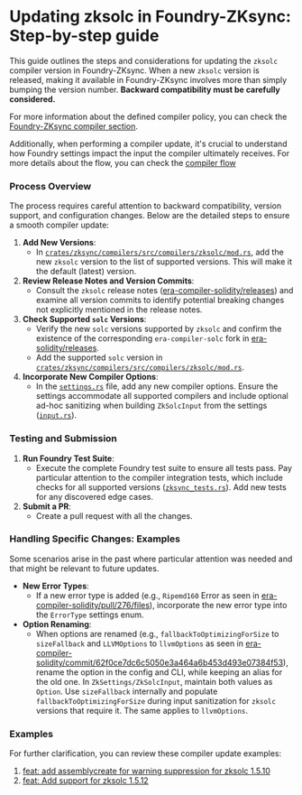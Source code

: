 # Updating zksolc in Foundry-ZKsync: Step-by-step guide

This guide outlines the steps and considerations for updating the `zksolc` compiler version in Foundry-ZKsync. When a new `zksolc` version is released, making it available in Foundry-ZKsync involves more than simply bumping the version number. **Backward compatibility must be carefully considered.**

For more information about the defined compiler policy, you can check the [Foundry-ZKsync compiler section](https://foundry-book.zksync.io/zksync-specifics/compilation-overview?highlight=policy#compiler-support-policy).

Additionally, when performing a compiler update, it's crucial to understand how Foundry settings impact the input the compiler ultimately receives. For more details about the flow, you can check the [compiler flow](compilerFlow.md)

### Process Overview

The process requires careful attention to backward compatibility, version support, and configuration changes. Below are the detailed steps to ensure a smooth compiler update:

1. **Add New Versions**:
   - In [`crates/zksync/compilers/src/compilers/zksolc/mod.rs`](https://github.com/matter-labs/foundry-zksync/blob/3f8025f53f2c4cffe6ac4b43a3e20d4ebf993c6e/crates/zksync/compilers/src/compilers/zksolc/mod.rs#L415), add the new `zksolc` version to the list of supported versions. This will make it the default (latest) version.
2. **Review Release Notes and Version Commits**:
   - Consult the `zksolc` release notes ([era-compiler-solidity/releases](https://github.com/matter-labs/era-compiler-solidity/releases)) and examine all version commits to identify potential breaking changes not explicitly mentioned in the release notes.
3. **Check Supported `solc` Versions**:
   - Verify the new `solc` versions supported by `zksolc` and confirm the existence of the corresponding `era-compiler-solc` fork in [era-solidity/releases](https://github.com/matter-labs/era-solidity/releases).
   - Add the supported `solc` version in [`crates/zksync/compilers/src/compilers/zksolc/mod.rs`](https://github.com/matter-labs/foundry-zksync/blob/3f8025f53f2c4cffe6ac4b43a3e20d4ebf993c6e/crates/zksync/compilers/src/compilers/zksolc/mod.rs#L443).
4. **Incorporate New Compiler Options**:
   - In the [`settings.rs`](https://github.com/matter-labs/foundry-zksync/blob/main/crates/zksync/compilers/src/compilers/zksolc/settings.rs) file, add any new compiler options. Ensure the settings accommodate all supported compilers and include optional ad-hoc sanitizing when building `ZkSolcInput` from the settings ([`input.rs`](https://github.com/matter-labs/foundry-zksync/blob/3f8025f53f2c4cffe6ac4b43a3e20d4ebf993c6e/crates/zksync/compilers/src/compilers/zksolc/input.rs#L126)).

### Testing and Submission

1. **Run Foundry Test Suite**:
   - Execute the complete Foundry test suite to ensure all tests pass. Pay particular attention to the compiler integration tests, which include checks for all supported versions ([`zksync_tests.rs`](https://github.com/matter-labs/foundry-zksync/blob/3f8025f53f2c4cffe6ac4b43a3e20d4ebf993c6e/crates/zksync/compilers/tests/zksync_tests.rs#L59)). Add new tests for any discovered edge cases.
2. **Submit a PR**:
   - Create a pull request with all the changes.

### Handling Specific Changes: Examples

Some scenarios arise in the past where particular attention was needed and that might be relevant to future updates.

- **New Error Types**:
  - If a new error type is added (e.g., `Ripemd160` Error as seen in [era-compiler-solidity/pull/276/files](https://github.com/matter-labs/era-compiler-solidity/pull/276/files)), incorporate the new error type into the `ErrorType` settings enum.
- **Option Renaming**:
  - When options are renamed (e.g., `fallbackToOptimizingForSize` to `sizeFallback` and `LLVMOptions` to `llvmOptions` as seen in [era-compiler-solidity/commit/62f0ce7dc6c5050e3a464a6b453d493e07384f53](https://github.com/matter-labs/era-compiler-solidity/commit/62f0ce7dc6c5050e3a464a6b453d493e07384f53)), rename the option in the config and CLI, while keeping an alias for the old one. In `ZkSettings/ZkSolcInput`, maintain both values as `Option`. Use `sizeFallback` internally and populate `fallbackToOptimizingForSize` during input sanitization for `zksolc` versions that require it. The same applies to `llvmOptions`.

### Examples

For further clarification, you can review these compiler update examples:

1. [feat: add assemblycreate for warning suppression for zksolc 1.5.10](https://github.com/matter-labs/foundry-zksync/pull/840)
2. [feat: Add support for zksolc 1.5.12](https://github.com/matter-labs/foundry-zksync/pull/1002)
